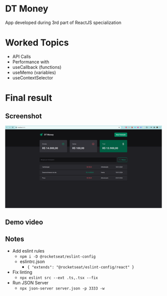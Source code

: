 # DT Money

App developed during 3rd part of ReactJS specialization

# Worked Topics
- API Calls
- Performance with
- useCallback (functions)
- useMemo (variables)
- useContextSelector

# Final result

## Screenshot
![Result](/classes/03-dt-money/resultt.png "Final result")

## Demo video




## Notes
- Add eslint rules
  - `npm i -D @rocketseat/eslint-config`
  - eslintrc.json 
    - `{
        "extends": "@rocketseat/eslint-config/react"
      }`
- Fix linting 
  - `npx eslint src --ext .ts,.tsx --fix`
- Run JSON Server
  - `npx json-server server.json -p 3333 -w`
